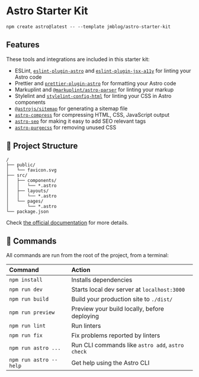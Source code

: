 # Astro Starter Kit

```
npm create astro@latest -- --template jmblog/astro-starter-kit
```

## Features

These tools and integrations are included in this starter kit:

- ESLint, [`eslint-plugin-astro`](https://github.com/ota-meshi/eslint-plugin-astro) and [`eslint-plugin-jsx-a11y`](https://github.com/jsx-eslint/eslint-plugin-jsx-a11y) for linting your Astro code
- Prettier and [`prettier-plugin-astro`](https://github.com/withastro/prettier-plugin-astro) for formatting your Astro code
- Markuplint and [`@markuplint/astro-parser`](https://github.com/markuplint/markuplint/tree/dev/packages/@markuplint/astro-parser) for linting your markup
- Stylelint and [`stylelint-config-html`](https://www.npmjs.com/package/stylelint-config-html) for linting your CSS in Astro components
- [`@astrojs/sitemap`](https://docs.astro.build/en/guides/integrations-guide/sitemap/) for generating a sitemap file
- [`astro-compress`](https://github.com/astro-community/astro-compress) for compressing HTML, CSS, JavaScript output
- [`astro-seo`](https://github.com/jonasmerlin/astro-seo) for making it easy to add SEO relevant tags
- [`astro-purgecss`](https://github.com/codiume/orbit/tree/main/packages/astro-purgecss) for removing unused CSS

## 🚀 Project Structure

```
/
├── public/
│   └── favicon.svg
├── src/
│   ├── components/
│   │   └── *.astro
│   ├── layouts/
│   │   └── *.astro
│   └── pages/
│       └── *.astro
└── package.json
```

Check [the official documentation](https://docs.astro.build/en/core-concepts/project-structure/) for more details.

## 🧞 Commands

All commands are run from the root of the project, from a terminal:

| Command                | Action                                           |
| :--------------------- | :----------------------------------------------- |
| `npm install`          | Installs dependencies                            |
| `npm run dev`          | Starts local dev server at `localhost:3000`      |
| `npm run build`        | Build your production site to `./dist/`          |
| `npm run preview`      | Preview your build locally, before deploying     |
| `npm run lint`         | Run linters                                      |
| `npm run fix`          | Fix problems reported by linters                 |
| `npm run astro ...`    | Run CLI commands like `astro add`, `astro check` |
| `npm run astro --help` | Get help using the Astro CLI                     |
